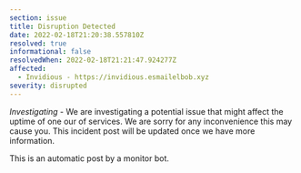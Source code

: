 ```yaml
---
section: issue
title: Disruption Detected
date: 2022-02-18T21:20:38.557810Z
resolved: true
informational: false
resolvedWhen: 2022-02-18T21:21:47.924277Z
affected:
  - Invidious - https://invidious.esmailelbob.xyz
severity: disrupted
---
```

*Investigating* - We are investigating a potential issue that might affect the uptime of one our of services. We are sorry for any inconvenience this may cause you. This incident post will be updated once we have more information.

This is an automatic post by a monitor bot.
        